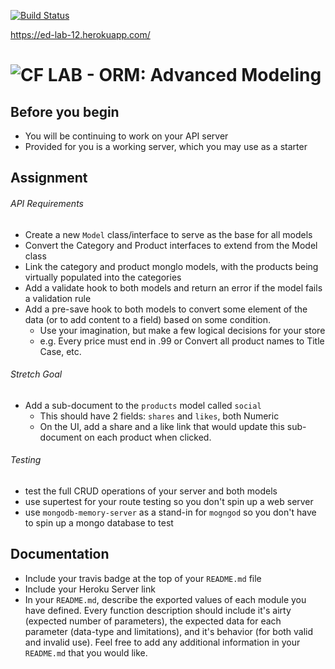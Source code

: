 [![Build Status](https://www.travis-ci.com/edpuzino/lab-12.svg?branch=master)](https://www.travis-ci.com/edpuzino/lab-12)

https://ed-lab-12.herokuapp.com/





![CF](http://i.imgur.com/7v5ASc8.png) LAB - ORM: Advanced Modeling
=================================================

## Before you begin
* You will be continuing to work on your API server
* Provided for you is a working server, which you may use as a starter

## Assignment
###### API Requirements
* Create a new `Model` class/interface to serve as the base for all models
* Convert the Category and Product interfaces to extend from the Model class
* Link the category and product monglo models, with the products being virtually populated into the categories
* Add a validate hook to both models and return an error if the model fails a validation rule
* Add a pre-save hook to both models to convert some element of the data (or to add content to a field) based on some condition.
  * Use your imagination, but make a few logical decisions for your store
  * e.g. Every price must end in .99 or Convert all product names to Title Case, etc.

###### Stretch Goal
* Add a sub-document to the `products` model called `social`
  * This should have 2 fields: `shares` and `likes`, both Numeric
  * On the UI, add a share and a like link that would update this sub-document on each product when clicked.


###### Testing
* test the full CRUD operations of your server and both models
* use supertest for your route testing so you don't spin up a web server
* use `mongodb-memory-server` as a stand-in for `mogngod` so you don't have to spin up a mongo database to test


##  Documentation
* Include your travis badge at the top of your `README.md` file
* Include your Heroku Server link
* In your `README.md`, describe the exported values of each module you have defined. Every function description should include it's airty (expected number of parameters), the expected data for each parameter (data-type and limitations), and it's behavior (for both valid and invalid use). Feel free to add any additional information in your `README.md` that you would like.


